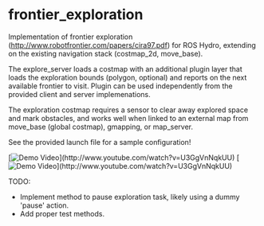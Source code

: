 frontier_exploration
====================

Implementation of frontier exploration (http://www.robotfrontier.com/papers/cira97.pdf) for ROS Hydro, extending on the existing navigation stack (costmap_2d, move_base).

The explore_server loads a costmap with an additional plugin layer that loads the exploration bounds (polygon, optional) and reports on the next available frontier to visit. Plugin can be used independently from the provided client and server implemenations.

The exploration costmap requires a sensor to clear away explored space and mark obstacles, and works well when linked to an external map from move_base (global costmap), gmapping, or map_server.

See the provided launch file for a sample configuration!

[![Demo Video](http://i.imgur.com/Y5BlYgS.png?)](http://www.youtube.com/watch?v=U3GgVnNqkUU)
[![Demo Video](http://i.imgur.com/7LuruQm.png?)](http://www.youtube.com/watch?v=U3GgVnNqkUU)

TODO:

 * Implement method to pause exploration task, likely using a dummy 'pause' action.
 * Add proper test methods.
